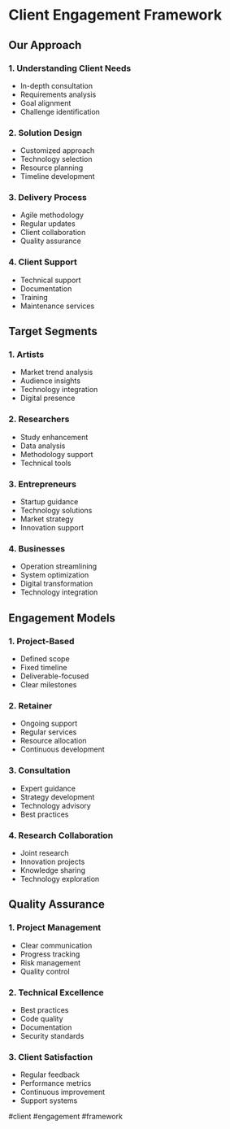 # Client Engagement Framework

## Our Approach

### 1. Understanding Client Needs
- In-depth consultation
- Requirements analysis
- Goal alignment
- Challenge identification

### 2. Solution Design
- Customized approach
- Technology selection
- Resource planning
- Timeline development

### 3. Delivery Process
- Agile methodology
- Regular updates
- Client collaboration
- Quality assurance

### 4. Client Support
- Technical support
- Documentation
- Training
- Maintenance services

## Target Segments

### 1. Artists
- Market trend analysis
- Audience insights
- Technology integration
- Digital presence

### 2. Researchers
- Study enhancement
- Data analysis
- Methodology support
- Technical tools

### 3. Entrepreneurs
- Startup guidance
- Technology solutions
- Market strategy
- Innovation support

### 4. Businesses
- Operation streamlining
- System optimization
- Digital transformation
- Technology integration

## Engagement Models

### 1. Project-Based
- Defined scope
- Fixed timeline
- Deliverable-focused
- Clear milestones

### 2. Retainer
- Ongoing support
- Regular services
- Resource allocation
- Continuous development

### 3. Consultation
- Expert guidance
- Strategy development
- Technology advisory
- Best practices

### 4. Research Collaboration
- Joint research
- Innovation projects
- Knowledge sharing
- Technology exploration

## Quality Assurance

### 1. Project Management
- Clear communication
- Progress tracking
- Risk management
- Quality control

### 2. Technical Excellence
- Best practices
- Code quality
- Documentation
- Security standards

### 3. Client Satisfaction
- Regular feedback
- Performance metrics
- Continuous improvement
- Support systems

#client #engagement #framework